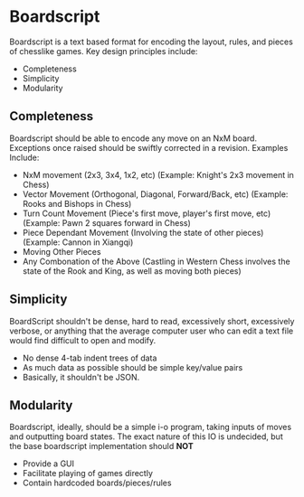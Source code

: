 # Boardscript
Boardscript is a text based format for encoding the layout, rules, and pieces of chesslike games.
Key design principles include:
- Completeness
- Simplicity
- Modularity

## Completeness
Boardscript should be able to encode any move on an NxM board. Exceptions once raised should be swiftly corrected in a revision.
Examples Include:
- NxM movement (2x3, 3x4, 1x2, etc) (Example: Knight's 2x3 movement in Chess)
- Vector Movement (Orthogonal, Diagonal, Forward/Back, etc) (Example: Rooks and Bishops in Chess)
- Turn Count Movement (Piece's first move, player's first move, etc) (Example: Pawn 2 squares forward in Chess)
- Piece Dependant Movement (Involving the state of other pieces) (Example: Cannon in Xiangqi)
- Moving Other Pieces 
- Any Combonation of the Above (Castling in Western Chess involves the state of the Rook and King, as well as moving both pieces)

## Simplicity 
BoardScript shouldn't be dense, hard to read, excessively short, excessively verbose, or anything that the average computer user who can edit a text file would find difficult to open and modify.
- No dense 4-tab indent trees of data
- As much data as possible should be simple key/value pairs
- Basically, it shouldn't be JSON.

## Modularity
Boardscript, ideally, should be a simple i-o program, taking inputs of moves and outputting board states. 
The exact nature of this IO is undecided, but the base boardscript implementation should **NOT**
- Provide a GUI
- Facilitate playing of games directly
- Contain hardcoded boards/pieces/rules

